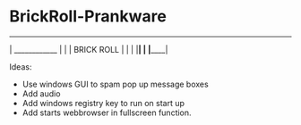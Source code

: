 # BrickRoll-Prankware

 ________________ 
|  ____________  |
| | BRICK ROLL | |
| |____________| |
|________________|

Ideas:
- Use windows GUI to spam pop up message boxes 
- Add audio
- Add windows registry key to run on start up
- Add starts webbrowser in fullscreen function.
